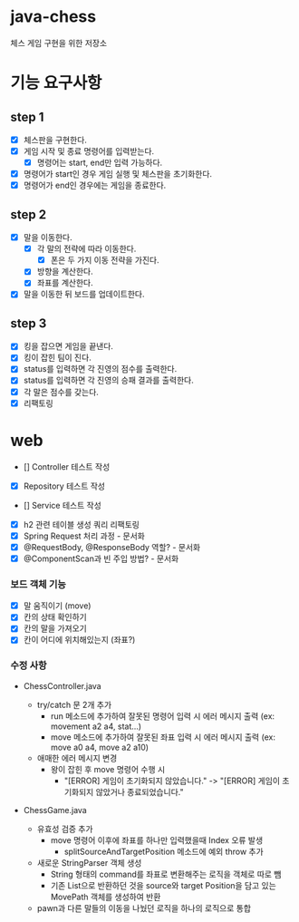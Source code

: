 # java-chess
체스 게임 구현을 위한 저장소

# 기능 요구사항
## step 1
- [x] 체스판을 구현한다.
- [x] 게임 시작 및 종료 명령어를 입력받는다.
    - [x] 명령어는 start, end만 입력 가능하다.
- [x] 명령어가 start인 경우 게임 실행 및 체스판을 초기화한다.
- [x] 명령어가 end인 경우에는 게임을 종료한다. 

## step 2
- [x] 말을 이동한다.
  - [x] 각 말의 전략에 따라 이동한다.
    - [x] 폰은 두 가지 이동 전략을 가진다.
  - [x] 방향을 계산한다.
  - [x] 좌표를 계산한다.
- [x] 말을 이동한 뒤 보드를 업데이트한다.

## step 3
- [x] 킹을 잡으면 게임을 끝낸다.
- [x] 킹이 잡힌 팀이 진다.
- [x] status를 입력하면 각 진영의 점수를 출력한다.
- [x] status를 입력하면 각 진영의 승패 결과를 출력한다. 
- [x] 각 말은 점수를 갖는다. 
- [x] 리팩토링

# web
- [] Controller 테스트 작성
- [x] Repository 테스트 작성
- [] Service 테스트 작성
- [x] h2 관련 테이블 생성 쿼리 리팩토링  
- [x] Spring Request 처리 과정 - 문서화
- [x] @RequestBody, @ResponseBody 역할? - 문서화
- [x] @ComponentScan과 빈 주입 방법? - 문서화

### 보드 객체 기능
- [x] 말 움직이기 (move)
- [x] 칸의 상태 확인하기 
- [x] 칸의 말을 가져오기
- [x] 칸이 어디에 위치해있는지 (좌표?)

### 수정 사항
- ChessController.java
  - try/catch 문 2개 추가
    - run 메소드에 추가하여 잘못된 명령어 입력 시 에러 메시지 출력 (ex: movement a2 a4, stat...)
    - move 메소드에 추가하여 잘못된 좌표 입력 시 에러 메시지 출력 (ex: move a0 a4, move a2 a10)
  - 애매한 에러 메시지 변경
    - 왕이 잡힌 후 move 명령어 수행 시 
      - "[ERROR] 게임이 초기화되지 않았습니다." -> "[ERROR] 게임이 초기화되지 않았거나 종료되었습니다."
  
- ChessGame.java
  - 유효성 검증 추가
    - move 명령어 이후에 좌표를 하나만 입력했을때 Index 오류 발생
      - splitSourceAndTargetPosition 메소드에 예외 throw 추가
  - 새로운 StringParser 객체 생성
    - String 형태의 command를 좌표로 변환해주는 로직을 객체로 따로 뺌
    - 기존 List<Position>으로 반환하던 것을 source와 target Position을 담고 있는 MovePath 객체를 생성하여 반환
  - pawn과 다른 말들의 이동을 나눴던 로직을 하나의 로직으로 통합
